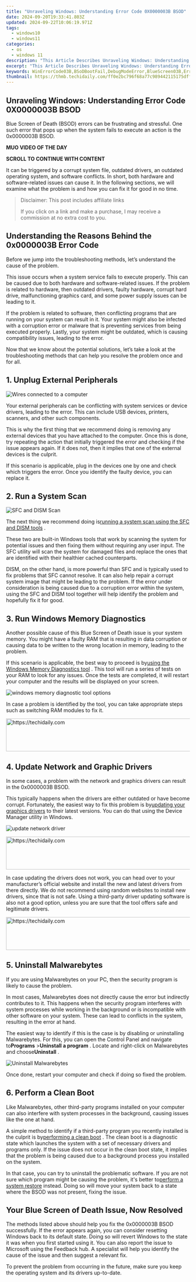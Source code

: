 ```yaml
---
title: "Unraveling Windows: Understanding Error Code 0X0000003B BSOD"
date: 2024-09-20T19:33:41.803Z
updated: 2024-09-22T10:06:19.971Z
tags:
  - windows10
  - windows11
categories:
  - os
  - windows 11
description: "This Article Describes Unraveling Windows: Understanding Error Code 0X0000003B BSOD"
excerpt: "This Article Describes Unraveling Windows: Understanding Error Code 0X0000003B BSOD"
keywords: WinErrorCode03B,BSoDBootFail,DebugModeError,BlueScreen03B,Error0X0000003B,WindowsSystemCrash,BootFailureCode
thumbnail: https://thmb.techidaily.com/ff0e2bc796f68a77c989442115175dff38598efbd629d2e9e9c88ebc255585bb.jpg
---
```


## Unraveling Windows: Understanding Error Code 0X0000003B BSOD

 Blue Screen of Death (BSOD) errors can be frustrating and stressful. One such error that pops up when the system fails to execute an action is the 0x0000003B BSOD.

 **MUO VIDEO OF THE DAY**

 **SCROLL TO CONTINUE WITH CONTENT**

 It can be triggered by a corrupt system file, outdated drivers, an outdated operating system, and software conflicts. In short, both hardware and software-related issues can cause it. In the following sections, we will examine what the problem is and how you can fix it for good in no time.

>  Disclaimer: This post includes affiliate links
>
>  If you click on a link and make a purchase, I may receive a commission at no extra cost to you.
>

## Understanding the Reasons Behind the 0x0000003B Error Code

 Before we jump into the troubleshooting methods, let’s understand the cause of the problem.

 This issue occurs when a system service fails to execute properly. This can be caused due to both hardware and software-related issues. If the problem is related to hardware, then outdated drivers, faulty hardware, corrupt hard drive, malfunctioning graphics card, and some power supply issues can be leading to it.

 If the problem is related to software, then conflicting programs that are running on your system can result in it. Your system might also be infected with a corruption error or malware that is preventing services from being executed properly. Lastly, your system might be outdated, which is causing compatibility issues, leading to the error.

 Now that we know about the potential solutions, let’s take a look at the troubleshooting methods that can help you resolve the problem once and for all.

## 1\. Unplug External Peripherals

![Wires connected to a computer](https://static1.makeuseofimages.com/wordpress/wp-content/uploads/2023/03/external-peripherals.jpg)

 Your external peripherals can be conflicting with system services or device drivers, leading to the error. This can include USB devices, printers, scanners, and other such components.

 This is why the first thing that we recommend doing is removing any external devices that you have attached to the computer. Once this is done, try repeating the action that initially triggered the error and checking if the issue appears again. If it does not, then it implies that one of the external devices is the culprit.

 If this scenario is applicable, plug in the devices one by one and check which triggers the error. Once you identify the faulty device, you can replace it.

## 2\. Run a System Scan

![SFC and DISM Scan](https://static1.makeuseofimages.com/wordpress/wp-content/uploads/2022/11/SFC-and-DISM-Scan.jpg)

 The next thing we recommend doing is[running a system scan using the SFC and DISM tools](https://www.makeuseof.com/windows-built-in-repair-tools/) .

 These two are built-in Windows tools that work by scanning the system for potential issues and then fixing them without requiring any user input. The SFC utility will scan the system for damaged files and replace the ones that are identified with their healthier cached counterparts.

 DISM, on the other hand, is more powerful than SFC and is typically used to fix problems that SFC cannot resolve. It can also help repair a corrupt system image that might be leading to the problem. If the error under consideration is being caused due to a corruption error within the system, using the SFC and DISM tool together will help identify the problem and hopefully fix it for good.

## 3\. Run Windows Memory Diagnostics

 Another possible cause of this Blue Screen of Death issue is your system memory. You might have a faulty RAM that is resulting in data corruption or causing data to be written to the wrong location in memory, leading to the problem.

 If this scenario is applicable, the best way to proceed is by[using the Windows Memory Diagnostics tool](https://www.makeuseof.com/windows-memory-diagnostic-tool-guide/) . This tool will run a series of tests on your RAM to look for any issues. Once the tests are completed, it will restart your computer and the results will be displayed on your screen.

![windows memory diagnostic tool options](https://static1.makeuseofimages.com/wordpress/wp-content/uploads/2022/09/windows-memory-diagnostic-tool-options.jpg)

 In case a problem is identified by the tool, you can take appropriate steps such as switching RAM modules to fix it.

<!-- affiliate ads begin -->
<a href="https://appsumo.8odi.net/c/5597632/2118305/7443" target="_top" id="2118305">
  <img src="//a.impactradius-go.com/display-ad/7443-2118305" border="0" alt="https://techidaily.com" width="728" height="90"/>
</a>
<img height="0" width="0" src="https://appsumo.8odi.net/i/5597632/2118305/7443" style="position:absolute;visibility:hidden;" border="0" />
<!-- affiliate ads end -->

## 4\. Update Network and Graphic Drivers

 In some cases, a problem with the network and graphics drivers can result in the 0x0000003B BSOD.

 This typically happens when the drivers are either outdated or have become corrupt. Fortunately, the easiest way to fix this problem is by[updating your graphics drivers](https://www.makeuseof.com/update-graphics-drivers-in-windows-10/) to their latest versions. You can do that using the Device Manager utility in Windows.

![update network driver](https://static1.makeuseofimages.com/wordpress/wp-content/uploads/2023/01/update-network-driver.jpg)

<!-- affiliate ads begin -->
<a href="https://aidotcom.pxf.io/c/5597632/2129043/19576" target="_top" id="2129043">
  <img src="//a.impactradius-go.com/display-ad/19576-2129043" border="0" alt="https://techidaily.com" width="728" height="90"/>
</a>
<img height="0" width="0" src="https://aidotcom.pxf.io/i/5597632/2129043/19576" style="position:absolute;visibility:hidden;" border="0" />
<!-- affiliate ads end -->

 In case updating the drivers does not work, you can head over to your manufacturer’s official website and install the new and latest drivers from there directly. We do not recommend using random websites to install new drivers, since that is not safe. Using a third-party driver updating software is also not a good option, unless you are sure that the tool offers safe and legitimate drivers.

<!-- affiliate ads begin -->
<a href="https://appsumo.8odi.net/c/5597632/2068440/7443" target="_top" id="2068440">
  <img src="//a.impactradius-go.com/display-ad/7443-2068440" border="0" alt="https://techidaily.com" width="728" height="90"/>
</a>
<img height="0" width="0" src="https://appsumo.8odi.net/i/5597632/2068440/7443" style="position:absolute;visibility:hidden;" border="0" />
<!-- affiliate ads end -->

## 5\. Uninstall Malwarebytes

 If you are using Malwarebytes on your PC, then the security program is likely to cause the problem.

 In most cases, Malwarebytes does not directly cause the error but indirectly contributes to it. This happens when the security program interferes with system processes while working in the background or is incompatible with other software on your system. These can lead to conflicts in the system, resulting in the error at hand.

 The easiest way to identify if this is the case is by disabling or uninstalling Malwarebytes. For this, you can open the Control Panel and navigate to**Programs** \>**Uninstall a program** . Locate and right-click on Malwarebytes and choose**Uninstall** .

![Uninstall Malwarebytes](https://static1.makeuseofimages.com/wordpress/wp-content/uploads/2023/03/uninstall-malwarebytes.jpg)

 Once done, restart your computer and check if doing so fixed the problem.

## 6\. Perform a Clean Boot

 Like Malwarebytes, other third-party programs installed on your computer can also interfere with system processes in the background, causing issues like the one at hand.

 A simple method to identify if a third-party program you recently installed is the culprit is by[performing a clean boot](https://www.makeuseof.com/clean-boot-windows-11/) . The clean boot is a diagnostic state which launches the system with a set of necessary drivers and programs only. If the issue does not occur in the clean boot state, it implies that the problem is being caused due to a background process you installed on the system.

 In that case, you can try to uninstall the problematic software. If you are not sure which program might be causing the problem, it's better to[perform a system restore](https://www.makeuseof.com/clean-boot-windows-11/) instead. Doing so will move your system back to a state where the BSOD was not present, fixing the issue.

## Your Blue Screen of Death Issue, Now Resolved

 The methods listed above should help you fix the 0x0000003B BSOD successfully. If the error appears again, you can consider resetting Windows back to its default state. Doing so will revert Windows to the state it was when you first started using it. You can also report the issue to Microsoft using the Feedback hub. A specialist will help you identify the cause of the issue and then suggest a relevant fix.

 To prevent the problem from occurring in the future, make sure you keep the operating system and its drivers up-to-date.

<ins class="adsbygoogle"
     style="display:block"
     data-ad-format="autorelaxed"
     data-ad-client="ca-pub-7571918770474297"
     data-ad-slot="1223367746"></ins>

<ins class="adsbygoogle"
     style="display:block"
     data-ad-client="ca-pub-7571918770474297"
     data-ad-slot="8358498916"
     data-ad-format="auto"
     data-full-width-responsive="true"></ins>



